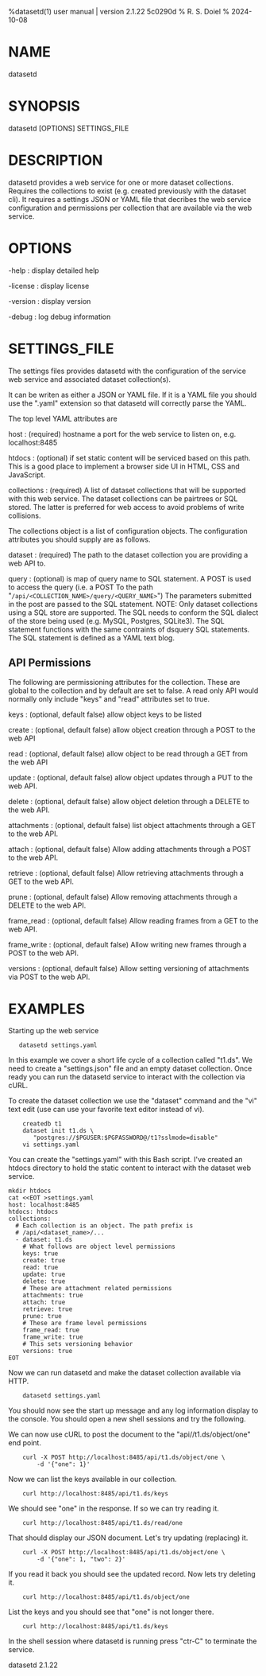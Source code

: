 %datasetd(1) user manual | version 2.1.22 5c0290d
% R. S. Doiel
% 2024-10-08

# NAME

datasetd

# SYNOPSIS

datasetd [OPTIONS] SETTINGS_FILE

# DESCRIPTION

datasetd provides a web service for one or more dataset collections. Requires the
collections to exist (e.g. created previously with the dataset cli). It requires a
settings JSON or YAML file that decribes the web service configuration and
permissions per collection that are available via the web service.

# OPTIONS

-help
: display detailed help

-license
: display license

-version
: display version

-debug
: log debug information

# SETTINGS_FILE

The settings files provides datasetd with the configuration
of the service web service and associated dataset collection(s).

It can be writen as either a JSON or YAML file. If it is a YAML file
you should use the ".yaml" extension so that datasetd will correctly
parse the YAML.

The top level YAML attributes are

host
: (required) hostname a port for the web service to listen on, e.g. localhost:8485

htdocs
: (optional) if set static content will be serviced based on this path. This is a
good place to implement a browser side UI in HTML, CSS and JavaScript.

collections
: (required) A list of dataset collections that will be supported with this
web service. The dataset collections can be pairtrees or SQL stored. The
latter is preferred for web access to avoid problems of write collisions.

The collections object is a list of configuration objects. The configuration
attributes you should supply are as follows.

dataset
: (required) The path to the dataset collection you are providing a web API to.

query
: (optional) is map of query name to SQL statement. A POST is used to access
the query (i.e. a POST To the path "`/api/<COLLECTION_NAME>/query/<QUERY_NAME>`")
The parameters submitted in the post are passed to the SQL statement.
NOTE: Only dataset collections using a SQL store are supported. The SQL
needs to conform the SQL dialect of the store being used (e.g. MySQL, Postgres,
SQLite3). The SQL statement functions with the same contraints of dsquery SQL
statements. The SQL statement is defined as a YAML text blog.

## API Permissions

The following are permissioning attributes for the collection. These are
global to the collection and by default are set to false. A read only API 
would normally only include "keys" and "read" attributes set to true.

keys
: (optional, default false) allow object keys to be listed

create
: (optional, default false) allow object creation through a POST to the web API

read
: (optional, default false) allow object to be read through a GET from the web API

update
: (optional, default false) allow object updates through a PUT to the web API.

delete
: (optional, default false) allow object deletion through a DELETE to the web API.

attachments
: (optional, default false) list object attachments through a GET to the web API.

attach
: (optional, default false) Allow adding attachments through a POST to the web API.

retrieve
: (optional, default false) Allow retrieving attachments through a GET to the web API.

prune
: (optional, default false) Allow removing attachments through a DELETE to the web API.

frame_read
: (optional, default false) Allow reading frames from a GET to the web API.

frame_write
: (optional, default false) Allow writing new frames through a POST to the web API.

versions
: (optional, default false) Allow setting versioning of attachments via POST to the web API.


# EXAMPLES

Starting up the web service

~~~
   datasetd settings.yaml
~~~

In this example we cover a short life cycle of a collection
called "t1.ds". We need to create a "settings.json" file and
an empty dataset collection. Once ready you can run the datasetd 
service to interact with the collection via cURL. 

To create the dataset collection we use the "dataset" command and the
"vi" text edit (use can use your favorite text editor instead of vi).

~~~
    createdb t1
    dataset init t1.ds \
	   "postgres://$PGUSER:$PGPASSWORD@/t1?sslmode=disable"
	vi settings.yaml
~~~

You can create the "settings.yaml" with this Bash script.
I've created an htdocs directory to hold the static content
to interact with the dataset web service.

~~~
mkdir htdocs
cat <<EOT >settings.yaml
host: localhost:8485
htdocs: htdocs
collections:
  # Each collection is an object. The path prefix is
  # /api/<dataset_name>/...
  - dataset: t1.ds
    # What follows are object level permissions
	keys: true
    create: true
    read: true
	update: true
	delete: true
    # These are attachment related permissions
	attachments: true
	attach: true
	retrieve: true
	prune: true
    # These are frame level permissions
	frame_read: true
	frame_write: true
    # This sets versioning behavior
	versions: true
EOT
~~~

Now we can run datasetd and make the dataset collection available
via HTTP.

~~~
    datasetd settings.yaml
~~~

You should now see the start up message and any log information display
to the console. You should open a new shell sessions and try the following.

We can now use cURL to post the document to the "api//t1.ds/object/one" end
point. 

~~~
    curl -X POST http://localhost:8485/api/t1.ds/object/one \
	    -d '{"one": 1}'
~~~

Now we can list the keys available in our collection.

~~~
    curl http://localhost:8485/api/t1.ds/keys
~~~

We should see "one" in the response. If so we can try reading it.

~~~
    curl http://localhost:8485/api/t1.ds/read/one
~~~

That should display our JSON document. Let's try updating (replacing)
it. 

~~~
    curl -X POST http://localhost:8485/api/t1.ds/object/one \
	    -d '{"one": 1, "two": 2}'
~~~

If you read it back you should see the updated record. Now lets try
deleting it.

~~~
	curl http://localhost:8485/api/t1.ds/object/one
~~~

List the keys and you should see that "one" is not longer there.

~~~
    curl http://localhost:8485/api/t1.ds/keys
~~~

In the shell session where datasetd is running press "ctr-C"
to terminate the service.


datasetd 2.1.22


